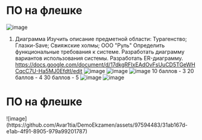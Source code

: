 <h1>ПО на флешке</h1>

![image](https://github.com/Avar1tia/DemoEkzamen/assets/97594483/31ab167d-e1ab-4f91-8905-979a99201787)
1. Диаграмма
  Изучить описание предметной области: Турагенство; Глазки-Save; Свияжские холмы; ООО "Руль"
  Определить функциональные требования к системе.
  Разработать диаграмму вариантов использования системы.
  Разработать ER-диаграмму.
https://docs.google.com/document/d/17dkgRFIxEAdOvFsUuCD5TGeWHCqcC7U-Ha5MJ0EfdtI/edit
![image](https://github.com/Avar1tia/DemoEkzamen/assets/97594483/0f1b72a2-548e-4795-9f10-9a7e412dc72a)
![image](https://github.com/Avar1tia/DemoEkzamen/assets/97594483/015cc2f7-d659-424c-986d-5a0eb0df888d)
![image](https://github.com/Avar1tia/DemoEkzamen/assets/97594483/a83b6980-fdc8-4efd-9fb8-5ca09282d94f)
10 баллов - 3
20 баллов - 4
30 баллов - 5
![image](https://github.com/Avar1tia/DemoEkzamen/assets/97594483/a825990f-c0ca-4a4f-8874-6aaee70b0aee)
![image](https://github.com/Avar1tia/DemoEkzamen/assets/97594483/fd471ba7-be8c-458e-9ae8-3e863acbbe3f)
<h1>ПО на флешке</h1>
![image](https://github.com/Avar1tia/DemoEkzamen/assets/97594483/31ab167d-e1ab-4f91-8905-979a99201787)



